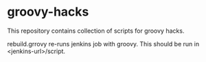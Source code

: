 # groovy-hacks
This repository contains collection of scripts for groovy hacks.

rebuild.grrovy re-runs jenkins job with groovy. This should be run in &lt;jenkins-url>/script.
